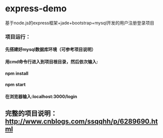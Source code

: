 # express-demo
基于node.js的express框架+jade+bootstrap+mysql开发的用户注册登录项目

### 项目运行：
#### 先搭建好mysql数据库环境（可参考项目说明）
#### 用cmd命令行进入到项目根目录，然后依次输入:
#### npm install
#### npm start 
#### 在浏览器输入:localhost:3000/login
## 完整的项目说明：http://www.cnblogs.com/ssqqhh/p/6289690.html
